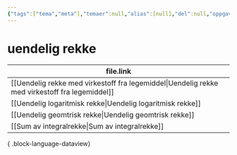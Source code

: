 ```yaml
---
{"tags":["tema","meta"],"temaer":null,"alias":[null],"del":null,"oppgave":null,"fag":null,"eksamen":null,"dg-publish":true,"title":"uendelig rekke","date":"2023-06-01","modified":"2023-06-01","permalink":"/temaer/uendelig-rekke/","dgPassFrontmatter":true}
---
```



# uendelig rekke
| file.link                                                                                         |
| ------------------------------------------------------------------------------------------------- |
| [[Uendelig rekke med virkestoff fra legemiddel\|Uendelig rekke med virkestoff fra legemiddel]] |
| [[Uendelig logaritmisk rekke\|Uendelig logaritmisk rekke]]                                     |
| [[Uendelig geomtrisk rekke\|Uendelig geomtrisk rekke]]                                         |
| [[Sum av integralrekke\|Sum av integralrekke]]                                                 |

{ .block-language-dataview}

